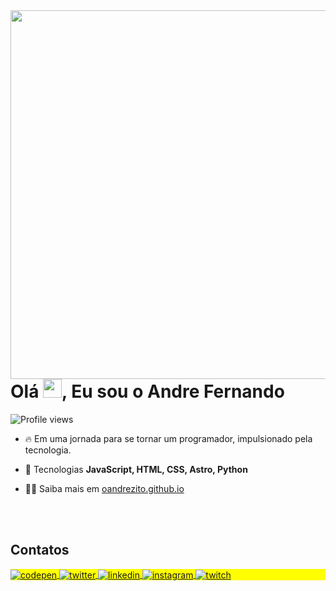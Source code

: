 <img align="right" height="590em" src="https://raw.githubusercontent.com/gist/oandrezito/7c1ab65e51760c4b34d4239deede265f/raw/d41f4ac3acc4dc60c49e89d454d6be9d6a8c1367/githubcard.svg"/>
<h1 align="left">Olá <img src="https://raw.githubusercontent.com/kaueMarques/kaueMarques/master/hi.gif" height="30px">, Eu sou o Andre Fernando</h1>
<p align="left"> <img src="https://komarev.com/ghpvc/?username=oandrezito&color=yellow" alt="Profile views" /> </p>

- 🔥 Em uma jornada para se tornar um programador, impulsionado pela tecnologia.

- 💬 Tecnologias **JavaScript, HTML, CSS, Astro, Python**

- 👨‍💻 Saiba mais em [oandrezito.github.io](https://oandrezito.github.io/DevLinks/)

<!--

<br><br>

## 🛠 &nbsp;Tech Stack

![JavaScript](https://img.shields.io/badge/-JavaScript-05122A?style=flat&logo=javascript)&nbsp;
![Node.js](https://img.shields.io/badge/-Node.js-05122A?style=flat&logo=node.js)&nbsp;
![HTML](https://img.shields.io/badge/-HTML-05122A?style=flat&logo=HTML5)&nbsp;
![CSS](https://img.shields.io/badge/-CSS-05122A?style=flat&logo=CSS3&logoColor=1572B6)&nbsp;
![React](https://img.shields.io/badge/-React-05122A?style=flat&logo=react)&nbsp;
![Git](https://img.shields.io/badge/-Git-05122A?style=flat&logo=git)&nbsp;
![GitHub](https://img.shields.io/badge/-GitHub-05122A?style=flat&logo=github)&nbsp;
![Markdown](https://img.shields.io/badge/-Markdown-05122A?style=flat&logo=markdown)&nbsp;
![Visual Studio Code](https://img.shields.io/badge/-Visual%20Studio%20Code-05122A?style=flat&logo=visual-studio-code&logoColor=007ACC)&nbsp;
![PostgreSQL](https://img.shields.io/badge/-PostgreSQL-05122A?style=flat&logo=postgresql)&nbsp;
![SQLite](https://img.shields.io/badge/-SQLite-05122A?style=flat&logo=sqlite)&nbsp;

<br><br>

## ⚙️ &nbsp;GitHub Analytics

<p align="left">
<img width="530em" src="https://github-readme-stats.vercel.app/api?username=maykbrito&show_icons=true&theme=vision-friendly-dark" alt="maykbrito's stats"/>
<img width="530em" src="https://github-readme-stats.vercel.app/api/top-langs/?username=maykbrito&layout=compact&theme=vision-friendly-dark" alt="maykbrito's most languages"/>
</p>
-->

<br><br>

## Contatos

<p align="left" style="background:yellow">
<a href="https://codepen.io/oandrezito" target="_blank">
  <img align="center" src="https://img.shields.io/badge/-oandrezito-05122A?style=flat&logo=codepen" alt="codepen"/>
</a>
<a href="https://twitter.com/oandrezitoo" target="_blank">
  <img align="center" src="https://img.shields.io/badge/-oandrezito-05122A?style=flat&logo=twitter" alt="twitter"/>  
</a>
<a href="https://linkedin.com/in/oandrefernando1" target="_blank">
  <img align="center" src="https://img.shields.io/badge/-oandrezito-05122A?style=flat&logo=linkedin" alt="linkedin"/>
</a>
<a href="https://instagram.com/oandrezito" target="_blank">
 <img align="center" src="https://img.shields.io/badge/-oandrezito-05122A?style=flat&logo=instagram" alt="instagram"/>
</a>
<a href="https://twitch.com/oandrezito" target="_blank">
 <img align="center" src="https://img.shields.io/badge/-oandrezito-05122A?style=flat&logo=twitch" alt="twitch"/>
</a>
</p>
